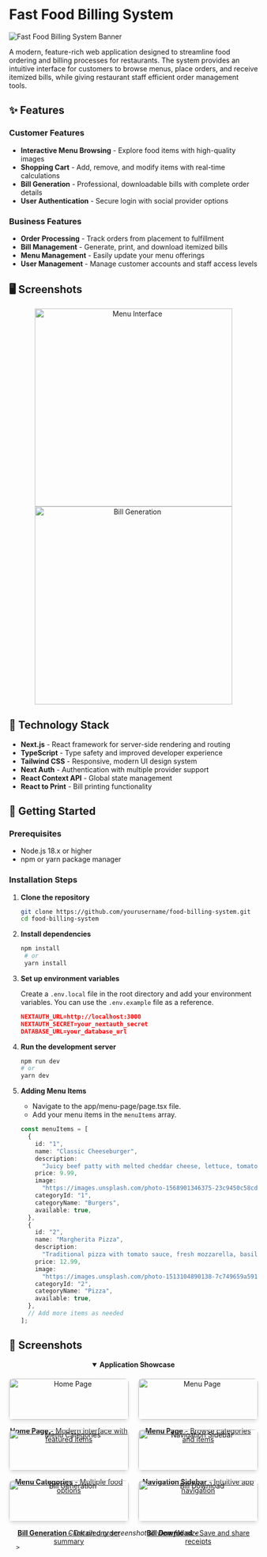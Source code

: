 # Fast Food Billing System

![Fast Food Billing System Banner](https://images.unsplash.com/photo-1555396273-367ea4eb4db5?q=80&w=2074&auto=format&fit=crop&w=1200&h=400)

A modern, feature-rich web application designed to streamline food ordering and billing processes for restaurants. The system provides an intuitive interface for customers to browse menus, place orders, and receive itemized bills, while giving restaurant staff efficient order management tools.

## ✨ Features

### Customer Features

- **Interactive Menu Browsing** - Explore food items with high-quality images
- **Shopping Cart** - Add, remove, and modify items with real-time calculations
- **Bill Generation** - Professional, downloadable bills with complete order details
- **User Authentication** - Secure login with social provider options

### Business Features

- **Order Processing** - Track orders from placement to fulfillment
- **Bill Management** - Generate, print, and download itemized bills
- **Menu Management** - Easily update your menu offerings
- **User Management** - Manage customer accounts and staff access levels

## 🖥️ Screenshots

<div align="center">
  <img src="https://images.unsplash.com/photo-1513104890138-7c749659a591?w=800&auto=format&fit=crop&q=60&ixlib=rb-4.0.3" width="400" alt="Menu Interface" />
  <img src="https://images.unsplash.com/photo-1608039755401-742074f0548d?w=800&auto=format&fit=crop&q=60&ixlib=rb-4.0.3" width="400" alt="Bill Generation" />
</div>

## 🔧 Technology Stack

- **Next.js** - React framework for server-side rendering and routing
- **TypeScript** - Type safety and improved developer experience
- **Tailwind CSS** - Responsive, modern UI design system
- **Next Auth** - Authentication with multiple provider support
- **React Context API** - Global state management
- **React to Print** - Bill printing functionality

## 🚀 Getting Started

### Prerequisites

- Node.js 18.x or higher
- npm or yarn package manager

### Installation Steps

1. **Clone the repository**
   ```bash
   git clone https://github.com/yourusername/food-billing-system.git
   cd food-billing-system
   ```
2. **Install dependencies**
   ```bash
   npm install
    # or
    yarn install
   ```
3. **Set up environment variables**

   Create a `.env.local` file in the root directory and add your environment variables. You can use the `.env.example` file as a reference.

   ```json
   NEXTAUTH_URL=http://localhost:3000
   NEXTAUTH_SECRET=your_nextauth_secret
   DATABASE_URL=your_database_url
   ```

4. **Run the development server**

   ```bash
   npm run dev
   # or
   yarn dev
   ```

5. **Adding Menu Items**

   - Navigate to the app/menu-page/page.tsx file.
   - Add your menu items in the `menuItems` array.

   ```typescript
   const menuItems = [
     {
       id: "1",
       name: "Classic Cheeseburger",
       description:
         "Juicy beef patty with melted cheddar cheese, lettuce, tomato, and special sauce",
       price: 9.99,
       image:
         "https://images.unsplash.com/photo-1568901346375-23c9450c58cd?w=800&auto=format&fit=crop&q=60&ixlib=rb-4.0.3",
       categoryId: "1",
       categoryName: "Burgers",
       available: true,
     },
     {
       id: "2",
       name: "Margherita Pizza",
       description:
         "Traditional pizza with tomato sauce, fresh mozzarella, basil, and olive oil",
       price: 12.99,
       image:
         "https://images.unsplash.com/photo-1513104890138-7c749659a591?w=800&auto=format&fit=crop&q=60&ixlib=rb-4.0.3",
       categoryId: "2",
       categoryName: "Pizza",
       available: true,
     },
     // Add more items as needed
   ];
   ```

## 📸 Screenshots

<div align="center">
  <details open>
    <summary><strong>Application Showcase</strong></summary>
    <div style="display: grid; grid-template-columns: repeat(2, 1fr); gap: 20px; margin-top: 20px;">
      <a href="/public/homePage.png" target="_blank">
        <img src="/public/homePage.png" width="100%" alt="Home Page" style="border-radius: 8px; box-shadow: 0 4px 6px rgba(0,0,0,0.1);" />
        <p align="center"><strong>Home Page</strong> - Modern interface with featured items</p>
      </a>
      <a href="/public/Menu-Page.png" target="_blank">
        <img src="/public/Menu-Page.png" width="100%" alt="Menu Page" style="border-radius: 8px; box-shadow: 0 4px 6px rgba(0,0,0,0.1);" />
        <p align="center"><strong>Menu Page</strong> - Browse categories and items</p>
      </a>
      <a href="/public/MenuPageSecondHalf.png" target="_blank">
        <img src="/public/MenuPageSecondHalf.png" width="100%" alt="Menu Categories" style="border-radius: 8px; box-shadow: 0 4px 6px rgba(0,0,0,0.1);" />
        <p align="center"><strong>Menu Categories</strong> - Multiple food options</p>
      </a>
      <a href="/public/fastFoodSidebar.png" target="_blank">
        <img src="/public/fastFoodSidebar.png" width="100%" alt="Navigation Sidebar" style="border-radius: 8px; box-shadow: 0 4px 6px rgba(0,0,0,0.1);" />
        <p align="center"><strong>Navigation Sidebar</strong> - Intuitive app navigation</p>
      </a>
      <a href="/public/Bill.png" target="_blank">
        <img src="/public/Bill.png" width="100%" alt="Bill Generation" style="border-radius: 8px; box-shadow: 0 4px 6px rgba(0,0,0,0.1);" />
        <p align="center"><strong>Bill Generation</strong> - Detailed order summary</p>
      </a>
      <a href="/public/DownloadBill.png" target="_blank">
        <img src="/public/DownloadBill.png" width="100%" alt="Bill Download" style="border-radius: 8px; box-shadow: 0 4px 6px rgba(0,0,0,0.1);" />
        <p align="center"><strong>Bill Download</strong> - Save and share receipts</p>
      </a>
    </div>
  </details>
</div>

<div align="center">
  <p><em>Click on any screenshot to view full size</em></p>
</div>

      >
